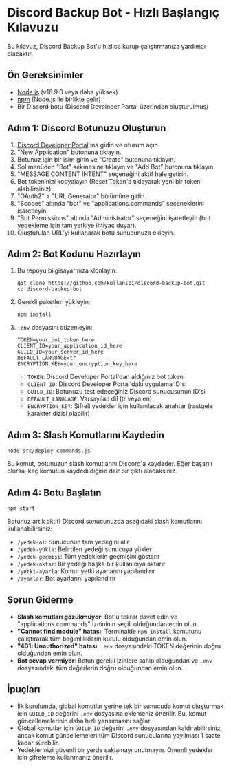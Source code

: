 # Discord Backup Bot - Hızlı Başlangıç Kılavuzu

Bu kılavuz, Discord Backup Bot'u hızlıca kurup çalıştırmanıza yardımcı olacaktır.

## Ön Gereksinimler

- [Node.js](https://nodejs.org/) (v16.9.0 veya daha yüksek)
- [npm](https://www.npmjs.com/) (Node.js ile birlikte gelir)
- Bir Discord botu (Discord Developer Portal üzerinden oluşturulmuş)

## Adım 1: Discord Botunuzu Oluşturun

1. [Discord Developer Portal](https://discord.com/developers/applications)'ına gidin ve oturum açın.
2. "New Application" butonuna tıklayın.
3. Botunuz için bir isim girin ve "Create" butonuna tıklayın.
4. Sol menüden "Bot" sekmesine tıklayın ve "Add Bot" butonuna tıklayın.
5. "MESSAGE CONTENT INTENT" seçeneğini aktif hale getirin.
6. Bot tokeninizi kopyalayın (Reset Token'a tıklayarak yeni bir token alabilirsiniz).
7. "OAuth2" > "URL Generator" bölümüne gidin.
8. "Scopes" altında "bot" ve "applications.commands" seçeneklerini işaretleyin.
9. "Bot Permissions" altında "Administrator" seçeneğini işaretleyin (bot yedekleme için tam yetkiye ihtiyaç duyar).
10. Oluşturulan URL'yi kullanarak botu sunucunuza ekleyin.

## Adım 2: Bot Kodunu Hazırlayın

1. Bu repoyu bilgisayarınıza klonlayın:
   ```
   git clone https://github.com/kullanici/discord-backup-bot.git
   cd discord-backup-bot
   ```

2. Gerekli paketleri yükleyin:
   ```
   npm install
   ```

3. `.env` dosyasını düzenleyin:
   ```
   TOKEN=your_bot_token_here
   CLIENT_ID=your_application_id_here
   GUILD_ID=your_server_id_here
   DEFAULT_LANGUAGE=tr
   ENCRYPTION_KEY=your_encryption_key_here
   ```

   - `TOKEN`: Discord Developer Portal'dan aldığınız bot tokeni
   - `CLIENT_ID`: Discord Developer Portal'daki uygulama ID'si
   - `GUILD_ID`: Botunuzu test edeceğiniz Discord sunucusunun ID'si
   - `DEFAULT_LANGUAGE`: Varsayılan dil (tr veya en)
   - `ENCRYPTION_KEY`: Şifreli yedekler için kullanılacak anahtar (rastgele karakter dizisi olabilir)

## Adım 3: Slash Komutlarını Kaydedin

```
node src/deploy-commands.js
```

Bu komut, botunuzun slash komutlarını Discord'a kaydeder. Eğer başarılı olursa, kaç komutun kaydedildiğine dair bir çıktı alacaksınız.

## Adım 4: Botu Başlatın

```
npm start
```

Botunuz artık aktif! Discord sunucunuzda aşağıdaki slash komutlarını kullanabilirsiniz:

- `/yedek-al`: Sunucunun tam yedeğini alır
- `/yedek-yükle`: Belirtilen yedeği sunucuya yükler
- `/yedek-geçmişi`: Tüm yedeklerin geçmişini gösterir
- `/yedek-aktar`: Bir yedeği başka bir kullanıcıya aktarır
- `/yetki-ayarla`: Komut yetki ayarlarını yapılandırır
- `/ayarlar`: Bot ayarlarını yapılandırır

## Sorun Giderme

- **Slash komutları gözükmüyor**: Bot'u tekrar davet edin ve "applications.commands" iznininin seçili olduğundan emin olun.
- **"Cannot find module" hatası**: Terminalde `npm install` komutunu çalıştırarak tüm bağımlılıkların kurulu olduğundan emin olun.
- **"401: Unauthorized" hatası**: `.env` dosyasındaki TOKEN değerinin doğru olduğundan emin olun.
- **Bot cevap vermiyor**: Botun gerekli izinlere sahip olduğundan ve `.env` dosyasındaki tüm değerlerin doğru olduğundan emin olun.

## İpuçları

- İlk kurulumda, global komutlar yerine tek bir sunucuda komut oluşturmak için `GUILD_ID` değerini `.env` dosyasına eklemeniz önerilir. Bu, komut güncellemelerinin daha hızlı yansımasını sağlar.
- Global komutlar için `GUILD_ID` değerini `.env` dosyasından kaldırabilirsiniz, ancak komut güncellemeleri tüm Discord sunucularına yayılması 1 saate kadar sürebilir.
- Yedeklerinizi güvenli bir yerde saklamayı unutmayın. Önemli yedekler için şifreleme kullanmanız önerilir. 
